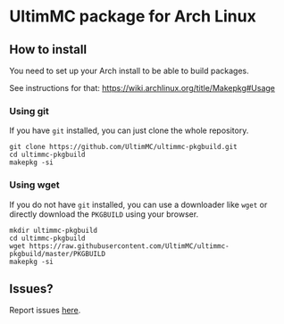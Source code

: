 # UltimMC package for Arch Linux

## How to install

You need to set up your Arch install to be able to build packages.

See instructions for that: https://wiki.archlinux.org/title/Makepkg#Usage

### Using git
If you have `git` installed, you can just clone the whole repository.

```
git clone https://github.com/UltimMC/ultimmc-pkgbuild.git
cd ultimmc-pkgbuild
makepkg -si
```

### Using wget
If you do not have `git` installed, you can use a downloader like `wget` or directly download the `PKGBUILD` using your browser.

```
mkdir ultimmc-pkgbuild
cd ultimmc-pkgbuild
wget https://raw.githubusercontent.com/UltimMC/ultimmc-pkgbuild/master/PKGBUILD
makepkg -si
```

## Issues?

Report issues [here](https://github.com/UltimMC/ultimmc-pkgbuild/issues).
